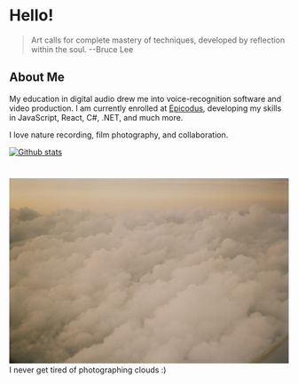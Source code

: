 # Hello! 

> Art calls for complete mastery of techniques, developed by reflection within the soul. --Bruce Lee

## About Me 

My education in digital audio drew me into voice-recognition software and video production. I am currently enrolled at [Epicodus](https://www.epicodus.com/what-to-expect), developing my skills in JavaScript, React, C#, .NET, and much more. 

I love nature recording, film photography, and collaboration.

<!-- this is my gh status -->
[![Github stats](https://github-readme-stats.vercel.app/api?username=taylulz)](https://github.com/taylulz)

# 

<img src='img/clouds.JPG' alt='ariel view of fluffy, golden cloud tops' >
  I never get tired of photographing clouds :)


